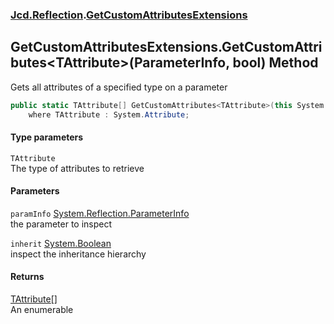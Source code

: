 ### [Jcd.Reflection](Jcd_Reflection.md 'Jcd.Reflection').[GetCustomAttributesExtensions](Jcd_Reflection_GetCustomAttributesExtensions.md 'Jcd.Reflection.GetCustomAttributesExtensions')
## GetCustomAttributesExtensions.GetCustomAttributes&lt;TAttribute&gt;(ParameterInfo, bool) Method
Gets all attributes of a specified type on a parameter  
```csharp
public static TAttribute[] GetCustomAttributes<TAttribute>(this System.Reflection.ParameterInfo paramInfo, bool inherit=false)
    where TAttribute : System.Attribute;
```
#### Type parameters
<a name='Jcd_Reflection_GetCustomAttributesExtensions_GetCustomAttributes_TAttribute_(System_Reflection_ParameterInfo_bool)_TAttribute'></a>
`TAttribute`  
The type of attributes to retrieve
  
#### Parameters
<a name='Jcd_Reflection_GetCustomAttributesExtensions_GetCustomAttributes_TAttribute_(System_Reflection_ParameterInfo_bool)_paramInfo'></a>
`paramInfo` [System.Reflection.ParameterInfo](https://docs.microsoft.com/en-us/dotnet/api/System.Reflection.ParameterInfo 'System.Reflection.ParameterInfo')  
the parameter to inspect
  
<a name='Jcd_Reflection_GetCustomAttributesExtensions_GetCustomAttributes_TAttribute_(System_Reflection_ParameterInfo_bool)_inherit'></a>
`inherit` [System.Boolean](https://docs.microsoft.com/en-us/dotnet/api/System.Boolean 'System.Boolean')  
inspect the inheritance hierarchy
  
#### Returns
[TAttribute](Jcd_Reflection_GetCustomAttributesExtensions_GetCustomAttributes_TAttribute_(System_Reflection_ParameterInfo_bool).md#Jcd_Reflection_GetCustomAttributesExtensions_GetCustomAttributes_TAttribute_(System_Reflection_ParameterInfo_bool)_TAttribute 'Jcd.Reflection.GetCustomAttributesExtensions.GetCustomAttributes&lt;TAttribute&gt;(System.Reflection.ParameterInfo, bool).TAttribute')[[]](https://docs.microsoft.com/en-us/dotnet/api/System.Array 'System.Array')  
An enumerable 
